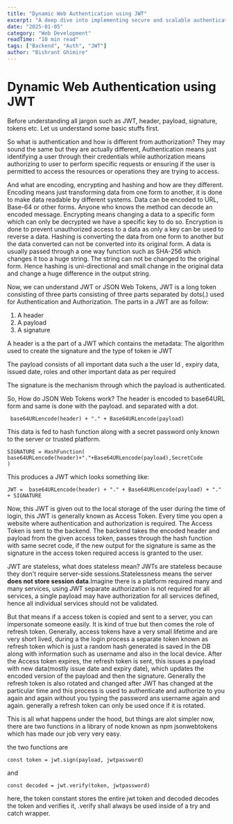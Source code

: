 ```yaml
---
title: "Dynamic Web Authentication using JWT"
excerpt: "A deep dive into implementing secure and scalable authentication systems using JSON Web Tokens in modern web applications."
date: "2025-01-05"
category: "Web Development"
readTime: "10 min read"
tags: ["Backend", "Auth", "JWT"]
author: "Bishrant Ghimire"
---
```


# Dynamic Web Authentication using JWT

Before understanding all jargon such as JWT, header, payload, signature, tokens etc. Let us understand some basic stuffs first.

So what is authentication and how is different from authorization? They may sound the same but they are actually different, Authentication means just identifying a user through their credentials while authorization means authorizing to user to perform specific requests or ensuring if the user is permitted to access the resources or operations they are trying to access.

And what are encoding, encrypting and hashing and how are they different. 
Encoding means just transforming data from one form to another, it is done to make data readable by different systems. Data can be encoded to URL, Base-64 or other forms. Anyone who knows the method can decode an encoded message.
Encrypting means changing a data to a specific form which can only be decrypted we have a specific key to do so. Encryption is done to prevent unauthorized access to a data as only a key can be used to reverse a data.
Hashing is converting the data from one form to another but the data converted can not be converted into its original form. A data is usually passed through a one way function such as SHA-256 which changes it too a huge string. The string can not be changed to the original form. Hence hashing is uni-directional and small change in the original data and change a huge difference in the output string.

Now, we can understand JWT or JSON Web Tokens, JWT is a long token consisting of three parts consisting of three parts separated by dots(.) used for Authentication and Authorization.
The parts in a JWT are as follow:
1) A header
2) A payload
3) A signature

A header is a the part of a JWT which  contains the metadata: The algorithm used to create the signature and the type of token ie JWT

The payload consists of all important data such a the user Id , expiry data, issued date, roles and other important data as per required

The signature is the mechanism through which the payload is authenticated.

So, How do JSON Web Tokens work?
The header is encoded to base64URL form and same is done with the payload. and separated with a dot.

```
 base64URLencode(header) + "." + Base64URLencode(payload)
```

This data is fed to hash function along with a secret password only known to the server or trusted platform.

```
SIGNATURE = HashFunction( base64URLencode(header)+"."+Base64URLencode(payload),SecretCode
)
```

This produces a JWT which looks something like:

```
JWT =  base64URLencode(header) + "." + Base64URLencode(payload) + "." + SIGNATURE
```

Now, this JWT is given out to the local storage of the user during the time of login, this JWT is generally known as Access Token. Every time you open a website where authentication and authorization is required.
The Access Token is sent to the backend. The backend takes the encoded header and payload from the given access token, passes through the hash function with same secret code, if the new output for the signature is same as the signature in the access token required access is granted to the user.

JWT are stateless, what does stateless mean? JWTs are stateless because they don't require server-side sessions.Statelessness means the server **does not store session data**.Imagine there is a platform required many and many services, using JWT separate authorization is not required for all services, a single payload may have authorization for all services defined, hence all individual services should not be validated.

But that means if a access token is copied and sent to a server, you can impersonate someone easily. It is kind of true but then comes the role of refresh token. Generally, access tokens have a very small lifetime and are very short lived, during a the login process a separate token known as refresh token which is just a random hash generated is saved in the DB along with information such as username and also in the local device. After the Access token expires, the refresh token is sent, this issues a payload with new data(mostly issue date and expiry date), which updates the encoded version of the payload and then the signature. Generally the refresh token is also rotated and changed after JWT has changed at the particular time and this process is used to authenticate and authorize to you again and again without you typing the password ans username again and again. generally a refresh token can only be used once if it is rotated.

This is all what happens under the hood, but things are alot simpler now, there are two functions in a library of node known as npm jsonwebtokens which has made our job very very easy.

the two functions are

```
const token = jwt.sign(payload, jwtpassword)
```

and

```
const decoded = jwt.verify(token, jwtpassword)
```

here, the token constant stores the entire jwt token and decoded decodes the token and verifies it, .verify shall always be used inside of a try and catch wrapper.
